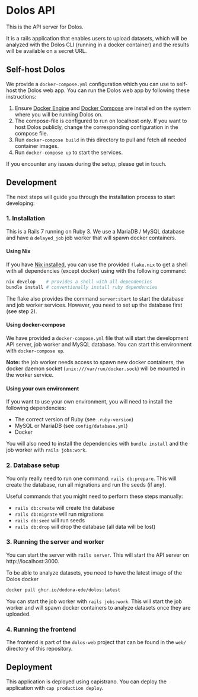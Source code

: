 # Dolos API

This is the API server for Dolos.

It is a rails application that enables users to upload datasets, which will be analyzed with the Dolos CLI (running in a docker container) and the results will be available on a secret URL.

## Self-host Dolos

We provide a `docker-compose.yml` configuration which you can use to self-host the Dolos web app.
You can run the Dolos web app by following these instructions:
1. Ensure [Docker Engine](https://docs.docker.com/engine/install/) and [Docker Compose](https://docs.docker.com/compose/install/) are installed on the system where you will be running Dolos on.
2. The compose-file is configured to run on localhost only. If you want to host Dolos publicly, change the corresponding configuration in the compose file.
3. Run `docker-compose build` in this directory to pull and fetch all needed container images.
4. Run `docker-compose up` to start the services.

If you encounter any issues during the setup, please get in touch.

## Development

The next steps will guide you through the installation process to start developing:

### 1. Installation

This is a Rails 7 running on Ruby 3. We use a MariaDB / MySQL database and have a `delayed_job` job worker that will spawn docker containers.

#### Using Nix

If you have [Nix installed](https://nixos.org/download.html#download-nix), you can use the provided `flake.nix` to get a shell with all dependencies (except docker) using with the following command:

```bash
nix develop    # provides a shell with all dependencies
bundle install # conventionally install ruby dependencies
```

The flake also provides the command `server:start` to start the database and job worker services. However, you need to set up the database first (see step 2). 

#### Using docker-compose

We have provided a `docker-compose.yml` file that will start the development API server, job worker and MySQL database.
You can start this environment with `docker-compose up`.

**Note:** the job worker needs access to spawn new docker containers, the docker daemon socket (`unix:///var/run/docker.sock`) will be mounted in the worker service.

#### Using your own environment

If you want to use your own environment, you will need to install the following dependencies:
- The correct version of Ruby (see `.ruby-version`)
- MySQL or MariaDB (see `config/database.yml`)
- Docker

You will also need to install the dependencies with `bundle install` and the job worker with `rails jobs:work`.

### 2. Database setup

You only really need to run one command: `rails db:prepare`. This will create the database, run all migrations and run the seeds (if any). 

Useful commands that you might need to perform these steps manually:
- `rails db:create` will create the database
- `rails db:migrate` will run migrations
- `rails db:seed` will run seeds
- `rails db:drop` will drop the database (all data will be lost)

### 3. Running the server and worker

You can start the server with `rails server`. This will start the API server on http://localhost:3000.

To be able to analyze datasets, you need to have the latest image of the Dolos docker

```bash
docker pull ghcr.io/dodona-ede/dolos:latest
```

You can start the job worker with `rails jobs:work`.
This will start the job worker and will spawn docker containers to analyze datasets once they are uploaded.


### 4. Running the frontend

The frontend is part of the `dolos-web` project that can be found in the `web/` directory of this repository.

## Deployment

This application is deployed using capistrano.
You can deploy the application with `cap production deploy`.
